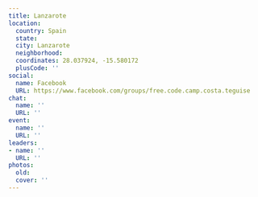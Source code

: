 ```yaml
---
title: Lanzarote
location:
  country: Spain
  state: 
  city: Lanzarote
  neighborhood: 
  coordinates: 28.037924, -15.580172
  plusCode: ''
social:
  name: Facebook
  URL: https://www.facebook.com/groups/free.code.camp.costa.teguise
chat:
  name: ''
  URL: ''
event:
  name: ''
  URL: ''
leaders:
- name: ''
  URL: ''
photos:
  old: 
  cover: ''
---
```

